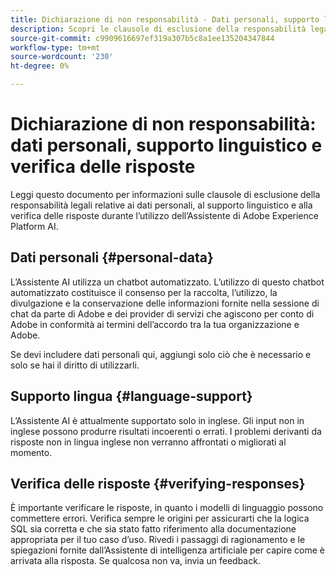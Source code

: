 ```yaml
---
title: Dichiarazione di non responsabilità - Dati personali, supporto linguistico e verifica delle risposte
description: Scopri le clausole di esclusione della responsabilità legali relative ai dati personali, al supporto linguistico e alla verifica delle risposte durante l’utilizzo dell’Assistente IA.
source-git-commit: c9909616697ef319a307b5c8a1ee135204347844
workflow-type: tm+mt
source-wordcount: '230'
ht-degree: 0%

---
```


# Dichiarazione di non responsabilità: dati personali, supporto linguistico e verifica delle risposte

Leggi questo documento per informazioni sulle clausole di esclusione della responsabilità legali relative ai dati personali, al supporto linguistico e alla verifica delle risposte durante l’utilizzo dell’Assistente di Adobe Experience Platform AI.

## Dati personali {#personal-data}

L’Assistente AI utilizza un chatbot automatizzato. L’utilizzo di questo chatbot automatizzato costituisce il consenso per la raccolta, l’utilizzo, la divulgazione e la conservazione delle informazioni fornite nella sessione di chat da parte di Adobe e dei provider di servizi che agiscono per conto di Adobe in conformità ai termini dell’accordo tra la tua organizzazione e Adobe.

Se devi includere dati personali qui, aggiungi solo ciò che è necessario e solo se hai il diritto di utilizzarli.

## Supporto lingua {#language-support}

L’Assistente AI è attualmente supportato solo in inglese. Gli input non in inglese possono produrre risultati incoerenti o errati. I problemi derivanti da risposte non in lingua inglese non verranno affrontati o migliorati al momento.

## Verifica delle risposte {#verifying-responses}

È importante verificare le risposte, in quanto i modelli di linguaggio possono commettere errori. Verifica sempre le origini per assicurarti che la logica SQL sia corretta e che sia stato fatto riferimento alla documentazione appropriata per il tuo caso d’uso. Rivedi i passaggi di ragionamento e le spiegazioni fornite dall’Assistente di intelligenza artificiale per capire come è arrivata alla risposta. Se qualcosa non va, invia un feedback.
